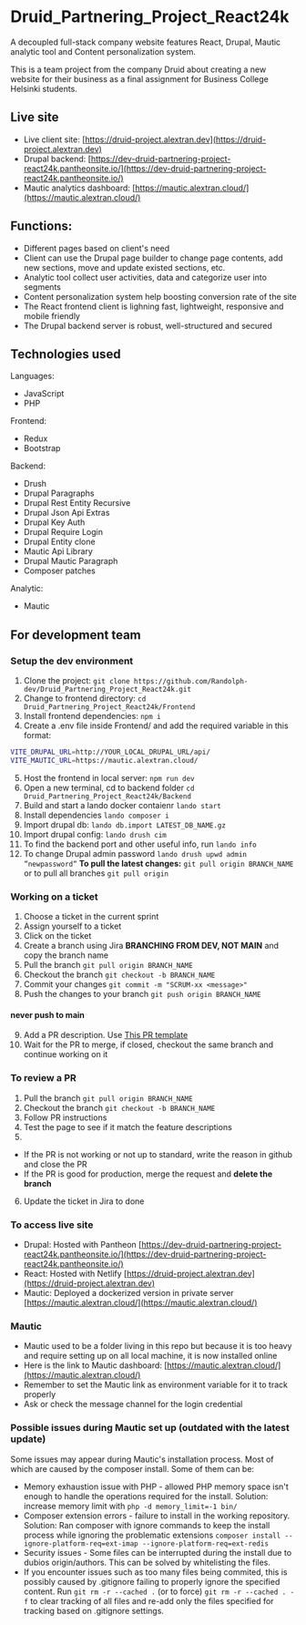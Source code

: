 # Druid_Partnering_Project_React24k
A decoupled full-stack company website features React, Drupal, Mautic analytic tool and Content personalization system. 

This is a team project from the company Druid about creating a new website for their business as a final assignment for Business College Helsinki students.

## Live site
- Live client site: [https://druid-project.alextran.dev](https://druid-project.alextran.dev)
- Drupal backend: [https://dev-druid-partnering-project-react24k.pantheonsite.io/](https://dev-druid-partnering-project-react24k.pantheonsite.io/)
- Mautic analytics dashboard: [https://mautic.alextran.cloud/](https://mautic.alextran.cloud/)

## Functions:
- Different pages based on client's need
- Client can use the Drupal page builder to change page contents, add new sections, move and update existed sections, etc.
- Analytic tool collect user activities, data and categorize user into segments
- Content personalization system help boosting conversion rate of the site
- The React frontend client is lighning fast, lightweight, responsive and mobile friendly
- The Drupal backend server is robust, well-structured and secured

## Technologies used

Languages:
- JavaScript
- PHP

Frontend:
- Redux
- Bootstrap

Backend:
- Drush
- Drupal Paragraphs
- Drupal Rest Entity Recursive
- Drupal Json Api Extras
- Drupal Key Auth
- Drupal Require Login
- Drupal Entity clone
- Mautic Api Library
- Drupal Mautic Paragraph
- Composer patches

Analytic:
- Mautic

## For development team
### Setup the dev environment
1. Clone the project: `git clone https://github.com/Randolph-dev/Druid_Partnering_Project_React24k.git`
2. Change to frontend directory: `cd Druid_Partnering_Project_React24k/Frontend`
3. Install frontend dependencies: `npm i`
4. Create a .env file inside Frontend/ and add the required variable in this format:
```bash
VITE_DRUPAL_URL=http://YOUR_LOCAL_DRUPAL_URL/api/
VITE_MAUTIC_URL=https://mautic.alextran.cloud/
```
5. Host the frontend in local server: `npm run dev`
6. Open a new terminal, cd to backend folder `cd Druid_Partnering_Project_React24k/Backend`
7. Build and start a lando docker contaienr `lando start`
8. Install dependencies `lando composer i`
9. Import drupal db: `lando db.import LATEST_DB_NAME.gz`
10. Import drupal config: `lando drush cim`
11. To find the backend port and other useful info, run `lando info`
12. To change Drupal admin password ```lando drush upwd admin ”newpassword”```
**To pull the latest changes:** ```git pull origin BRANCH_NAME``` or to pull all branches ```git pull origin```

### Working on a ticket
1. Choose a ticket in the current sprint
2. Assign yourself to a ticket
3. Click on the ticket
4. Create a branch using Jira **BRANCHING FROM DEV, NOT MAIN** and copy the branch name
5. Pull the branch `git pull origin BRANCH_NAME`
6. Checkout the branch `git checkout -b BRANCH_NAME`
7. Commit your changes `git commit -m "SCRUM-xx <message>"`
8. Push the changes to your branch `git push origin BRANCH_NAME`
#### **never push to main**
9. Add a PR description. Use [This PR template](PR_template.md)
10. Wait for the PR to merge, if closed, checkout the same branch and continue working on it

### To review a PR
1. Pull the branch ```git pull origin BRANCH_NAME```
2. Checkout the branch ```git checkout -b BRANCH_NAME```
3. Follow PR instructions
4. Test the page to see if it match the feature descriptions
5. 
- If the PR is not working or not up to standard, write the reason in github and close the PR
- If the PR is good for production, merge the request and **delete the branch**
6. Update the ticket in Jira to done

### To access live site
- Drupal: Hosted with Pantheon [https://dev-druid-partnering-project-react24k.pantheonsite.io/](https://dev-druid-partnering-project-react24k.pantheonsite.io/)
- React: Hosted with Netlify [https://druid-project.alextran.dev](https://druid-project.alextran.dev)
- Mautic: Deployed a dockerized version in private server [https://mautic.alextran.cloud/](https://mautic.alextran.cloud/)

### Mautic
- Mautic used to be a folder living in this repo but because it is too heavy and require setting up on all local machine,
it is now installed online
- Here is the link to Mautic dashboard: [https://mautic.alextran.cloud/](https://mautic.alextran.cloud/)
- Remember to set the Mautic link as environment variable for it to track properly
- Ask or check the message channel for the login credential

### Possible issues during Mautic set up (outdated with the latest update)
Some issues may appear during Mautic's installation process. Most of which are caused by the composer install. Some of them can be:
- Memory exhaustion issue with PHP - allowed PHP memory space isn't enough to handle the operations required for the install. Solution: increase memory limit with ```php -d memory_limit=-1 bin/ ```
- Composer extension errors - failure to install in the working repository. Solution: Ran composer with ignore commands to keep the install process while ignoring the problematic extensions ```composer install --ignore-platform-req=ext-imap --ignore-platform-req=ext-redis```
- Security issues - Some files can be interrupted during the install due to dubios origin/authors. This can be solved by whitelisting the files.
- If you encounter issues such as too many files being commited, this is possibly caused by .gitignore failing to properly ignore the specified content. Run ```git rm -r --cached .``` (or to force) ```git rm -r --cached . -f``` to clear tracking of all files and re-add only the files specified for tracking based on .gitignore settings. 
